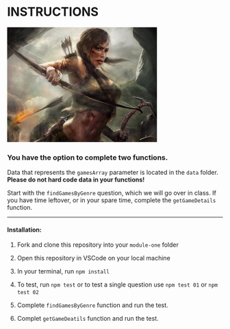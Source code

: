 # INSTRUCTIONS


<img src = "./assets/lara-croft-peakpx.jpg" alt="Lara Croft - peakpx" width="350">
<!--![Lara Croft - peakpx](./assets/lara-croft-peakpx.jpg)-->

### You have the option to complete two functions.
Data that represents the `gamesArray` parameter is located in the `data` folder.<br /> 
**Please do not hard code data in your functions!**

Start with the `findGamesByGenre` question, which we will go over in class. If you have time leftover, or in your spare time, complete the `getGameDetails` function.

--------------

#### Installation:

1. Fork and clone this repository into your `module-one` folder

1. Open this repository in VSCode on your local machine

1. In your terminal, run `npm install`

1. To test, run `npm test` or to test a single question use `npm test 01` or `npm test 02`

1. Complete `findGamesByGenre` function and run the test.

1. Complet `getGameDeatils` function and run the test.